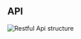 ## API
![Restful Api structure](https://github.com/devmarrie/alx-system_engineering-devops/blob/master/0x15-api/images/restapi_structure.webp?raw=true)